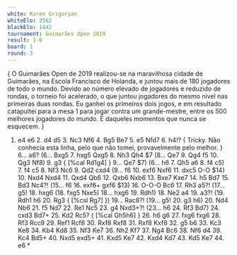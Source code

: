 ```yaml
---
white: Karen Grigoryan
whiteElo: 2562
blackElo: 1442
tournament: Guimarães Open 2019
result: 1-0
board: 1
round: 3
---
```


{ O Guimarães Open de 2019 realizou-se na maravilhosa cidade de Guimarães, na Escola Francisco de Holanda, e juntou mais de 180 jogadores de todo o mundo. Devido ao número elevado de jogadores e reduzido de rondas, o torneio foi acelerado, o que juntou jogadores do mesmo nível nas primeiras duas rondas. Eu ganhei os primeiros dois jogos, e em resultado catapultei para a mesa 1 para jogar contra um grande-mestre, entre os 500 melhores jogadores do mundo. É daqueles momentos que nunca se esquecem. }
1. e4 e6 2. d4 d5 3. Nc3 Nf6 4. Bg5 Be7 5. e5 Nfd7 6. h4!? { Tricky. Não conhecia esta linha, pelo que não tomei, provavelmente pelo melhor. } 6... a6? (6... Bxg5 7. hxg5 Qxg5 8. Nh3 Qh4 $7 (8... Qe7 9. Qg4 f5 10. Qg3 Nf8) 9. g3 { [%cal Rd1g4] } 9... Qe7 $7) (6... h6 7. Qh5 a6 8. f4 c5) 7. f4 c5 8. Nf3 Nc6 9. Qd2 cxd4 (9... f6 10. exf6 Nxf6 11. dxc5 O-O $14) 10. Nxd4 Nxd4 11. Qxd4 Qb6 12. Qxb6 Nxb6 13. Bxe7 Kxe7 14. h5 Bd7 15. Bd3 Nc4?! (15... f6 16. exf6+ gxf6 $13) 16. O-O-O Bc6 17. Rh3 a5?! (17... g5! 18. hxg6 (18. fxg5 Nxe5) 18... hxg6 19. Rdh1) 18. Ne2 a4 19. a3?! (19. Rdh1 h6 20. Rg3 { [%csl Rg7] }) 19... Rac8?! (19... g5! 20. g3 h6) 20. Nd4 Nb6 21. f5 Nd7 22. Re1 Nc5 23. g4 Nxd3+?! (23... h6 24. Rf3 Bd7) 24. cxd3 Bd7+ 25. Kd2 Rc5? { [%cal Gh5h6] } 26. h6 g6 27. fxg6 fxg6 28. Rf3 Rcc8 29. Ref1 Rcf8 30. Rxf8 Rxf8 31. Rxf8 Kxf8 32. g5 b6 33. Kc3 Ke8 34. Kb4 Kd8 35. Nf3 Ke7 36. Nh2 Kf7 37. Ng4 Bc6 38. Nf6 d4 39. Kc4 Bd5+ 40. Nxd5 exd5+ 41. Kxd5 Ke7 42. Kxd4 Kd7 43. Kd5 Ke7 44. e6 *
